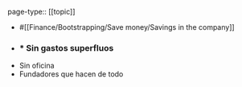 page-type:: [[topic]]

- #[[Finance/Bootstrapping/Save money/Savings in the company]]

- ### * Sin gastos superfluos
* Sin oficina
* Fundadores que hacen de todo



